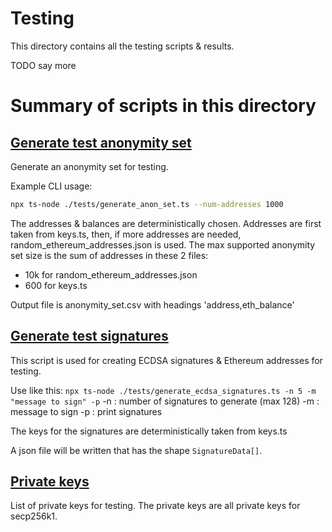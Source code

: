 # Testing

This directory contains all the testing scripts & results.

TODO say more

# Summary of scripts in this directory

## [Generate test anonymity set](./generate_anon_set.ts)

Generate an anonymity set for testing.

Example CLI usage:
```bash
npx ts-node ./tests/generate_anon_set.ts --num-addresses 1000
```

The addresses & balances are deterministically chosen. Addresses are first taken
from keys.ts, then, if more addresses are needed, random_ethereum_addresses.json
is used. The max supported anonymity set size is the sum of addresses in these
2 files:
- 10k for random_ethereum_addresses.json
- 600 for keys.ts

Output file is anonymity_set.csv with headings 'address,eth_balance'

## [Generate test signatures](./generate_test_input.ts)

This script is used for creating ECDSA signatures & Ethereum addresses for testing.

Use like this: `npx ts-node ./tests/generate_ecdsa_signatures.ts -n 5 -m "message to sign" -p`
-n : number of signatures to generate (max 128)
-m : message to sign
-p : print signatures

The keys for the signatures are deterministically taken from keys.ts

A json file will be written that has the shape `SignatureData[]`.

## [Private keys](./keys.ts)

List of private keys for testing. The private keys are all private keys for secp256k1.

